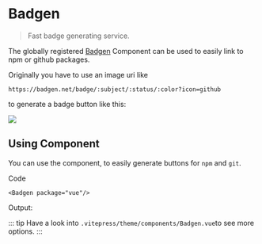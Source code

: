 # Badgen
>Fast badge generating service.

The globally registered [Badgen](https://badgen.net/) Component can be used to easily link to npm or github packages.

Originally you have to use an image uri like

```
https://badgen.net/badge/:subject/:status/:color?icon=github

```

to generate a badge button like this:

![](https://badgen.net/badge/MyTitle/MyState/blue?icon=apple)

## Using Component
You can use the component, to easily generate buttons for ``npm`` and ``git``.

Code
```vue
<Badgen package="vue"/>
```

Output: 
<Badgen package="vue"/>

::: tip Have a look into ``.vitepress/theme/components/Badgen.vue``to see more options.
:::